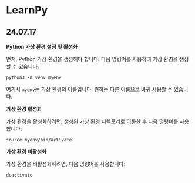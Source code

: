 # LearnPy

## 24.07.17

**Python 가상 환경 설정 및 활성화**

먼저, Python 가상 환경을 생성해야 합니다. 다음 명령어를 사용하여 가상 환경을 생성할 수 있습니다:

`python3 -m venv myenv`

여기서 `myenv`는 가상 환경의 이름입니다. 원하는 다른 이름으로 바꿔 사용할 수 있습니다.

**가상 환경 활성화**

가상 환경을 활성화하려면, 생성된 가상 환경 디렉토리로 이동한 후 다음 명령어를 사용합니다:

`source myenv/bin/activate`

**가상 환경 비활성화**

가상 환경을 비활성화하려면, 다음 명령어를 사용합니다:

`deactivate`

